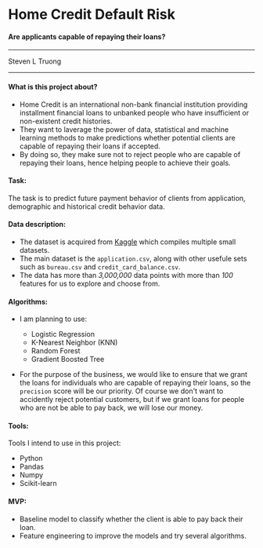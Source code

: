 # Home Credit Default Risk
#### Are applicants capable of repaying their loans?
---

Steven L Truong

---

#### What is this project about?
- Home Credit is an international non-bank financial institution providing installment financial loans to unbanked people who have insufficient or non-existent credit histories.
- They want to laverage the power of data, statistical and machine learning methods to make predictions whether potential clients are capable of repaying their loans if accepted.
- By doing so, they make sure not to reject people who are capable of repaying their loans, hence helping people to achieve their goals.


#### Task:
The task is to predict future payment behavior of clients from application, demographic and historical credit behavior data.


#### Data description:
- The dataset is acquired from [Kaggle](https://www.kaggle.com/c/home-credit-default-risk/data) which compiles multiple small datasets. 
- The main dataset is the `application.csv`, along with other usefule sets such as `bureau.csv` and `credit_card_balance.csv`.
- The data has more than *3,000,000* data points with more than *100* features for us to explore and choose from.

#### Algorithms:
- I am planning to use:
    - Logistic Regression
    - K-Nearest Neighbor (KNN)
    - Random Forest
    - Gradient Boosted Tree

- For the purpose of the business, we would like to ensure that we grant the loans for individuals who are capable of repaying their loans, so the `precision` score will be our priority. Of course we don't want to accidently reject potential customers, but if we grant loans for people who are not be able to pay back, we will lose our money.

#### Tools:
Tools I intend to use in this project:
- Python
- Pandas
- Numpy
- Scikit-learn


#### MVP:
- Baseline model to classify whether the client is able to pay back their loan.
- Feature engineering to improve the models and try several algorithms.